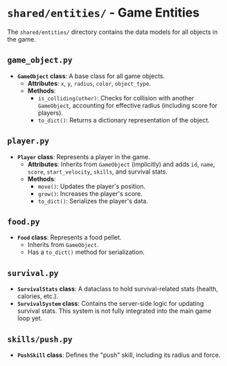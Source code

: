 # `shared/entities/` - Game Entities

The `shared/entities/` directory contains the data models for all objects in the game.

## `game_object.py`

*   **`GameObject` class**: A base class for all game objects.
    *   **Attributes**: `x`, `y`, `radius`, `color`, `object_type`.
    *   **Methods**:
        *   `is_colliding(other)`: Checks for collision with another `GameObject`, accounting for effective radius (including score for players).
        *   `to_dict()`: Returns a dictionary representation of the object.

## `player.py`

*   **`Player` class**: Represents a player in the game.
    *   **Attributes**: Inherits from `GameObject` (implicitly) and adds `id`, `name`, `score`, `start_velocity`, `skills`, and survival stats.
    *   **Methods**:
        *   `move()`: Updates the player's position.
        *   `grow()`: Increases the player's score.
        *   `to_dict()`: Serializes the player's data.

## `food.py`

* **`Food` class**: Represents a food pellet.
    * Inherits from `GameObject`.
    * Has a `to_dict()` method for serialization.

## `survival.py`

*   **`SurvivalStats` class**: A dataclass to hold survival-related stats (health, calories, etc.).
*   **`SurvivalSystem` class**: Contains the server-side logic for updating survival stats. This system is not fully integrated into the main game loop yet.

## `skills/push.py`

*   **`PushSkill` class**: Defines the "push" skill, including its radius and force.
